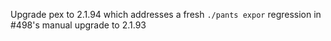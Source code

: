 Upgrade pex to 2.1.94 which addresses a fresh `./pants expor` regression in #498's manual upgrade to 2.1.93
